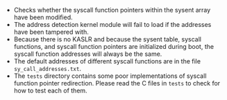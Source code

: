* Checks whether the syscall function pointers within the sysent array have been modified.
* The address detection kernel module will fail to load if the addresses have been tampered with.
* Because there is no KASLR and because the sysent table, syscall functions, and syscall function pointers are initialized during boot, the syscall function addresses will always be the same.
* The default addresses of different syscall functions are in the file `sy_call_addresses.txt`.
* The `tests` directory contains some poor implementations of syscall function pointer redirection. Please read the C files in `tests` to check for how to test each of them.
